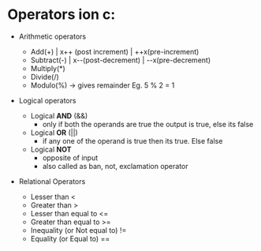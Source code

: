# Operators ion c:
- Arithmetic operators
    - Add(+) | x++ (post increment) | ++x(pre-increment)
    - Subtract(-) | x--(post-decrement) | --x(pre-decrement)
    - Multiply(*)
    - Divide(/)
    - Modulo(%) -> gives remainder Eg. 5 % 2  = 1

- Logical operators
    - Logical **AND** (&&)
        - only if both the operands are true the output is true, else its false
    - Logical **OR** (||)
        - if any one of the operand is true then its true. Else false
    - Logical **NOT**
        - opposite of input
        - also called as ban, not, exclamation operator

- Relational Operators
    -   Lesser than <
    -   Greater than >
    -   Lesser than equal to <=
    -   Greater than equal to >=
    -   Inequality (or Not equal to) !=
    -   Equality (or Equal to) ==